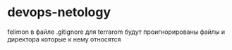 # devops-netology
felimon
в файле .gitignore для terrarom будут проигнорированы файлы и директора которые к нему относятся
